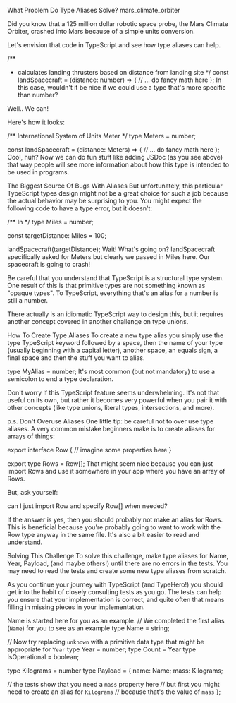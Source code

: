 What Problem Do Type Aliases Solve?
mars_climate_orbiter

Did you know that a 125 million dollar robotic space probe, the Mars Climate Orbiter, crashed into Mars because of a simple units conversion.

Let's envision that code in TypeScript and see how type aliases can help.


/**
 * calculates landing thrusters based on distance from landing site
 */
const landSpacecraft = (distance: number) => {
  // ... do fancy math here
};
In this case, wouldn't it be nice if we could use a type that's more specific than number?

Well.. We can!

Here's how it looks:


/** International System of Units Meter */
type Meters = number;

const landSpacecraft = (distance: Meters) => {
  // ... do fancy math here
};
Cool, huh? Now we can do fun stuff like adding JSDoc (as you see above) that way people will see more information about how this type is intended to be used in programs.

The Biggest Source Of Bugs With Aliases
But unfortunately, this particular TypeScript types design might not be a great choice for such a job because the actual behavior may be surprising to you. You might expect the following code to have a type error, but it doesn't:


/** In */
type Miles = number;

const targetDistance: Miles = 100;

landSpacecraft(targetDistance);
Wait! What's going on? landSpacecraft specifically asked for Meters but clearly we passed in Miles here. Our spacecraft is going to crash!

Be careful that you understand that TypeScript is a structural type system. One result of this is that primitive types are not something known as "opaque types". To TypeScript, everything that's an alias for a number is still a number.

There actually is an idiomatic TypeScript way to design this, but it requires another concept covered in another challenge on type unions.

How To Create Type Aliases
To create a new type alias you simply use the type TypeScript keyword followed by a space, then the name of your type (usually beginning with a capital letter), another space, an equals sign, a final space and then the stuff you want to alias.


type MyAlias = number;
It's most common (but not mandatory) to use a semicolon to end a type declaration.

Don't worry if this TypeScript feature seems underwhelming. It's not that useful on its own, but rather it becomes very powerful when you pair it with other concepts (like type unions, literal types, intersections, and more).

p.s. Don't Overuse Aliases
One little tip: be careful not to over use type aliases. A very common mistake beginners make is to create aliases for arrays of things:


export interface Row {
  // imagine some properties here
}

export type Rows = Row[];
That might seem nice because you can just import Rows and use it somewhere in your app where you have an array of Rows.

But, ask yourself:

can I just import Row and specify Row[] when needed?

If the answer is yes, then you should probably not make an alias for Rows. This is beneficial because you're probably going to want to work with the Row type anyway in the same file. It's also a bit easier to read and understand.

Solving This Challenge
To solve this challenge, make type aliases for Name, Year, Payload, (and maybe others!) until there are no errors in the tests. You may need to read the tests and create some new type aliases from scratch.

As you continue your journey with TypeScript (and TypeHero!) you should get into the habit of closely consulting tests as you go. The tests can help you ensure that your implementation is correct, and quite often that means filling in missing pieces in your implementation.

Name is started here for you as an example.
// We completed the first alias (`Name`) for you to see as an example
type Name = string;

// Now try replacing `unknown` with a primitive data type that might be appropriate for `Year`
type Year = number;
type Count = Year
type IsOperational = boolean;

type Kilograms = number
type Payload = {
  name: Name;
  mass: Kilograms;

  // the tests show that you need a `mass` property here
  // but first you might need to create an alias for `Kilograms`
  // because that's the value of `mass`
};
